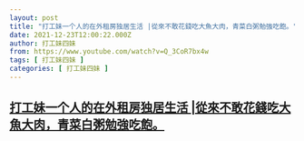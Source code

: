 ```yaml
---
layout: post
title: "打工妹一个人的在外租房独居生活 |從來不敢花錢吃大魚大肉，青菜白粥勉強吃飽。"
date: 2021-12-23T12:00:22.000Z
author: 打工妹四妹
from: https://www.youtube.com/watch?v=Q_3CoR7bx4w
tags: [ 打工妹四妹 ]
categories: [ 打工妹四妹 ]
---
```

<!--1640260822000-->
[打工妹一个人的在外租房独居生活 |從來不敢花錢吃大魚大肉，青菜白粥勉強吃飽。](https://www.youtube.com/watch?v=Q_3CoR7bx4w)
------

<div>

</div>
